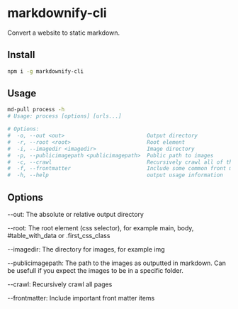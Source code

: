 # markdownify-cli
Convert a website to static markdown.

## Install

```bash
npm i -g markdownify-cli
```

## Usage

```bash
md-pull process -h
# Usage: process [options] [urls...]

# Options:
#  -o, --out <out>                          Output directory
#  -r, --root <root>                        Root element
#  -i, --imagedir <imagedir>                Image directory
#  -p, --publicimagepath <publicimagepath>  Public path to images
#  -c, --crawl                              Recursively crawl all of the pages linked to this page.
#  -f, --frontmatter                        Include some common front matter entries in YAML format.
#  -h, --help                               output usage information
```
## Options

--out: The absolute or relative output directory

--root: The root element (css selector), for example main, body, #table_with_data or .first_css_class

--imagedir: The directory for images, for example img

--publicimagepath: The path to the images as outputted in markdown. Can be usefull if you expect the images to be in a specific folder.

--crawl: Recursively crawl all pages

--frontmatter: Include important front matter items

